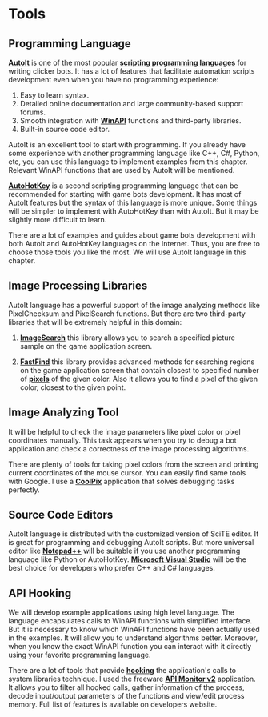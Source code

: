 # Tools

## Programming Language

[**AutoIt**](https://www.autoitscript.com/site/autoit) is one of the most popular [**scripting programming languages**](https://en.wikipedia.org/wiki/Scripting_language) for writing clicker bots. It has a lot of features that facilitate automation scripts development even when you have no programming experience:

1. Easy to learn syntax.
2. Detailed online documentation and large community-based support forums.
3. Smooth integration with [**WinAPI**](https://en.wikipedia.org/wiki/Windows_API) functions and third-party libraries.
4. Built-in source code editor.

AutoIt is an excellent tool to start with programming. If you already have some experience with another programming language like C++, C#, Python, etc, you can use this language to implement examples from this chapter. Relevant WinAPI functions that are used by AutoIt will be mentioned.

[**AutoHotKey**](http://ahkscript.org) is a second scripting programming language that can be recommended for starting with game bots development. It has most of AutoIt features but the syntax of this language is more unique. Some things will be simpler to implement with AutoHotKey than with AutoIt. But it may be slightly more difficult to learn.

There are a lot of examples and guides about game bots development with both AutoIt and AutoHotKey languages on the Internet. Thus, you are free to choose those tools you like the most. We will use AutoIt language in this chapter.

## Image Processing Libraries

AutoIt language has a powerful support of the image analyzing methods like PixelChecksum and PixelSearch functions. But there are two third-party libraries that will be extremely helpful in this domain:

1. [**ImageSearch**](https://www.autoitscript.com/forum/topic/148005-imagesearch-usage-explanation) this library allows you to search a specified picture sample on the game application screen.

2. [**FastFind**](https://www.autoitscript.com/forum/topic/126430-advanced-pixel-search-library/) this library provides advanced methods for searching regions on the game application screen that contain closest to specified number of [**pixels**](https://en.wikipedia.org/wiki/Pixel) of the given color. Also it allows you to find a pixel of the given color, closest to the given point.

## Image Analyzing Tool

It will be helpful to check the image parameters like pixel color or pixel coordinates manually. This task appears when you try to debug a bot application and check a correctness of the image processing algorithms.

There are plenty of tools for taking pixel colors from the screen and printing current coordinates of the mouse cursor. You can easily find same tools with Google. I use a [**CoolPix**](https://www.colorschemer.com/colorpix_info.php) application that solves debugging tasks perfectly.

## Source Code Editors

AutoIt language is distributed with the customized version of SciTE editor. It is great for programming and debugging AutoIt scripts. But more universal editor like [**Notepad++**](https://notepad-plus-plus.org) will be suitable if you use another programming language like Python or AutoHotKey. [**Microsoft Visual Studio**](https://www.visualstudio.com/en-us/products/visual-studio-express-vs.aspx) will be the best choice for developers who prefer C++ and C# languages.

## API Hooking

We will develop example applications using high level language. The language encapsulates calls to WinAPI functions with simplified interface. But it is necessary to know which WinAPI functions have been actually used in the examples. It will allow you to understand algorithms better. Moreover, when you know the exact WinAPI function you can interact with it directly using your favorite programming language.

There are a lot of tools that provide [**hooking**]((https://en.wikipedia.org/wiki/Hooking)) the application's calls to system libraries technique. I used the freeware [**API Monitor v2**](http://www.rohitab.com/apimonitor) application. It allows you to filter all hooked calls, gather information of the process, decode input/output parameters of the functions and view/edit process memory. Full list of features is available on developers website.